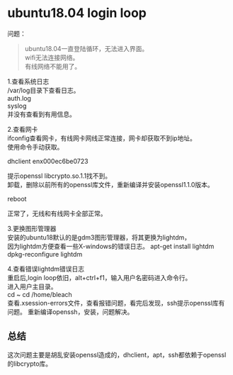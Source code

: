 # ubuntu18.04 login loop
问题：  
>ubuntu18.04一直登陆循环，无法进入界面。  
>wifi无法连接网络。  
>有线网络不能用了。  

1.查看系统日志  
/var/log目录下查看日志。  
auth.log  
syslog  
并没有查看到有用信息。

2.查看网卡  
ifconfig查看网卡，有线网卡网线正常连接，网卡却获取不到ip地址。  
使用命令手动获取。  

dhclient enx000ec6be0723  

提示openssl libcrypto.so.1.1找不到。  
卸载，删除以前所有的openssl库文件，重新编译并安装openssl1.1.0版本。  

reboot  

正常了，无线和有线网卡全部正常。  

3.更换图形管理器  
安装的ubuntu18默认的是gdm3图形管理器，将其更换为lightdm，  
因为lightdm方便查看一些X-windows的错误日志。
apt-get install lightdm  
dpkg-reconfigure lightdm  

4.查看错误lightdm错误日志  
重启后,login loop依旧，alt+ctrl+f1，输入用户名密码进入命令行。  
进入用户主目录。  
cd ~
cd /home/bleach  
查看.xsession-errors文件，查看报错问题，看完后发现，ssh提示openssl库有问题。
重新编译openssh，安装，问题解决。  


## 总结
这次问题主要是胡乱安装openssl造成的，dhclient，apt，ssh都依赖于openssl的libcrypto库。  


